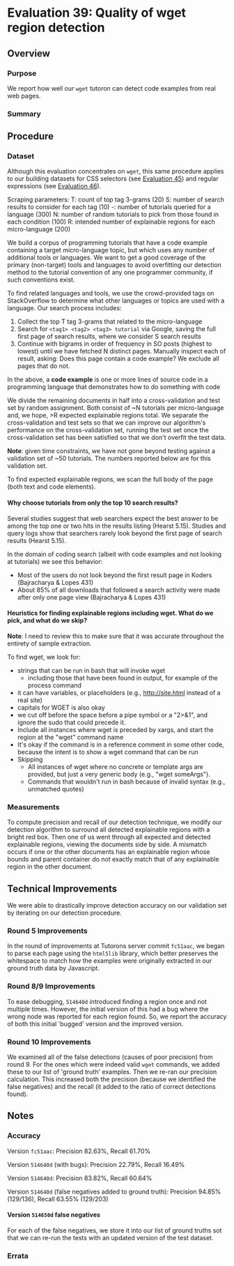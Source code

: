 # Evaluation 39: Quality of wget region detection

## Overview

### Purpose

We report how well our `wget` tutoron can detect code examples from real web pages.

### Summary


## Procedure

### Dataset

Although this evaluation concentrates on `wget`, this same procedure applies to our building datasets for CSS selectors (see [Evaluation 45](../eval/eval45)) and regular expressions (see [Evaluation 46](../eval/eval46)).

Scraping parameters:
T: count of top tag 3-grams (20)
S: number of search results to consider for each tag (10)
-: number of tutorials queried for a language (300)
N: number of random tutorials to pick from those found in each condition (100)
R: intended number of explainable regions for each micro-language (200)

We build a corpus of programming tutorials that have a code example containing a target micro-language topic, but which uses any number of additional tools or languages.  We want to get a good coverage of the primary (non-target) tools and languages to avoid overfitting our detection method to the tutorial convention of any one programmer community, if such conventions exist.

To find related languages and tools, we use the crowd-provided tags on StackOverflow to determine what other languages or topics are used with a language.  Our search process includes:

1. Collect the top T tag 3-grams that related to the micro-language
2. Search for `<tag1> <tag2> <tag3> tutorial` via Google, saving the full first page of search results, where we consider S search results
3. Continue with bigrams in order of frequency in SO posts (highest to lowest) until we have fetched N distinct pages.  Manually inspect each of result, asking: Does this page contain a code example?  We exclude all pages that do not.

In the above, a **code example** is one or more lines of source code in a programming language that demonstrates how to do something with code

We divide the remaining documents in half into a cross-validation and test set by random assignment.  Both consist of ~N tutorials per micro-language and, we hope, >R expected explainable regions total.  We separate the cross-validation and test sets so that we can improve our algorithm's performance on the cross-validation set, running the test set once the cross-validation set has been satisfied so that we don't overfit the test data.

**Note**: given time constraints, we have not gone beyond testing against a validation set of ~50 tutorials.  The numbers reported below are for this validation set.

To find expected explainable regions, we scan the full body of the page (both text and code elements). 

#### Why choose tutorials from only the top 10 search results?

Several studies suggest that web searchers expect the best answer to be among the top one or two hits in the results listing (Hearst 5.15).  Studies and query logs show that searchers rarely look beyond the first page of search results (Hearst 5.15).

In the domain of coding search (albeit with code examples and not looking at tutorials) we see this behavior:
  * Most of the users do not look beyond the first result page in Koders (Bajracharya & Lopes 431)
  * About 85% of all downloads that followed a search activity were made after only one page view (Bajracharya & Lopes 431)

#### Heuristics for finding explainable regions including wget.  What do we pick, and what do we skip?

**Note**: I need to review this to make sure that it was accurate throughout the entirety of sample extraction.

To find wget, we look for:
* strings that can be run in bash that will invoke wget
  * including those that have been found in output, for example of the process command
* it can have variables, or placeholders (e.g., <http://site.html> instead of a real site)
* capitals for WGET is also okay
* we cut off before the space before a pipe symbol or a "2>&1", and ignore the sudo that could precede it. 
* Include all instances where wget is preceded by xargs, and start the region at the "wget" command name
* It's okay if the command is in a reference comment in some other code, because the intent is to show a wget command that can be run
* Skipping
  * All instances of wget where no concrete or template args are provided, but just a very generic body (e.g., "wget someArgs").
  * Commands that wouldn't run in bash because of invalid syntax (e.g., unmatched quotes)

### Measurements

To compute precision and recall of our detection technique, we modify our detection algorithm to surround all detected explainable regions with a bright red box.  Then one of us went through all expected and detected explainable regions, viewing the documents side by side.  A mismatch occurs if one or the other documents has an explainable region whose bounds and parent container do not exactly match that of any explainable region in the other document.

## Technical Improvements

We were able to drastically improve detection accuracy on our validation set by iterating on our detection procedure.

### Round 5 Improvements

In the round of improvements at Tutorons server commit `fc51aac`, we began to parse each page using the `html5lib` library, which better preserves the whitespace to match how the examples were originally extracted in our ground truth data by Javascript.

### Round 8/9 Improvements

To ease debugging, `514640d` introduced finding a region once and not multiple times.  However, the initial version of this had a bug where the wrong node was reported for each region found.  So, we report the accuracy of both this initial 'bugged' version and the improved version.

### Round 10 Improvements

We examined all of the false detections (causes of poor precision) from round 9.  For the ones which were indeed valid `wget` commands, we added these to our list of 'ground truth' examples.  Then we re-ran our precision calculation.  This increased both the precision (because we identified the false negatives) and the recall (it added to the ratio of correct detections found).

## Notes

### Accuracy

Version `fc51aac`: Precision 82.63%, Recall 61.70%

Version `514640d` (with bugs): Precision 22.79%, Recall 16.49%

Version `514640d`: Precision 83.82%, Recall 60.64%

Version `514640d` (false negatives added to ground truth): Precision 94.85% (129/136), Recall 63.55% (129/203)

#### Version `514650d` false negatives

For each of the false negatives, we store it into our list of ground truths sot that we can re-run the tests with an updated version of the test dataset.

### Errata

